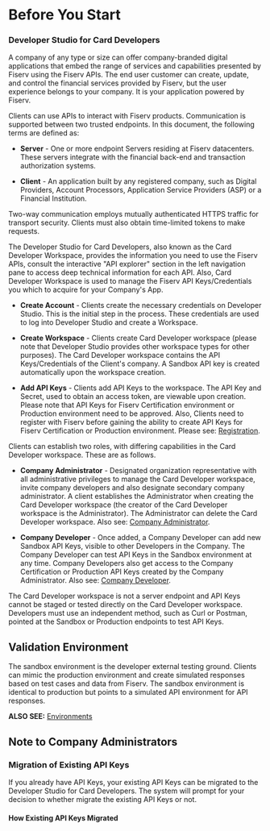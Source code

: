 # Before You Start
### Developer Studio for Card Developers
A company of any type or size can offer company-branded digital applications that embed the range of services and capabilities presented by Fiserv using the Fiserv APIs.  The end user customer can create, update, and control the financial services provided by Fiserv, but the user experience belongs to your company.  It is your application powered by Fiserv.


Clients can use APIs to interact with Fiserv products. Communication is supported between two trusted endpoints. In this document, the following terms are defined as:

* **Server** - One or more endpoint Servers residing at Fiserv datacenters.  These servers integrate with the financial back-end and transaction authorization systems.

* **Client** - An application built by any registered company, such as Digital Providers, Account Processors, Application Service Providers (ASP) or a Financial Institution.

Two-way communication employs mutually authenticated HTTPS traffic for transport security.  Clients must also obtain time-limited tokens to make requests.

The Developer Studio for Card Developers, also known as the Card Developer Workspace, provides the information you need to use the Fiserv APIs, consult the interactive "API explorer" section in the left navigation pane to access deep technical information for each API. Also, Card Developer Workspace is used to manage the Fiserv API Keys/Credentials you which to acquire for your Company's App.

* **Create Account** - Clients create the necessary credentials on Developer Studio. This is the initial step in the process. These credentials are used to log into Developer Studio and create a Workspace.

* **Create Workspace** - Clients create Card Developer workspace (please note that Developer Studio provides other workspace types for other purposes). The Card Developer workspace contains the API Keys/Credentials of the Client's company. A Sandbox API key is created automatically upon the workspace creation.

* **Add API Keys** - Clients add API Keys to the workspace. The API Key and Secret, used to obtain an access token, are viewable upon creation. Please note that API Keys for Fiserv Certification environment or Production environment need to be approved. Also, Clients need to register with Fiserv before gaining the ability to create API Keys for Fiserv Certification or Production environment. Please see: <a href="?path=docs/gettingstarted/registration.md" > Registration</a>.


Clients can establish two roles, with differing capabilities in the Card Developer workspace.  These are as follows.

* **Company Administrator** - Designated organization representative with all administrative privileges to manage the Card Developer workspace, invite company developers and also designate secondary company administrator. A client establishes the Administrator when creating the Card Developer workspace (the creator of the Card Developer workspace is the Administrator).  The Administrator can delete the Card Developer workspace. Also see: <a href="?path=docs/gettingstarted/company-administrator.md" > Company Administrator</a>. 

* **Company Developer** - Once added, a Company Developer can add new Sandbox API Keys, visible to other Developers in the Company. The Company Developer can test API Keys in the Sandbox environment at any time. Company Developers also get access to the Company Certification or Production API Keys created by the Company Administrator. Also see: <a href="?path=docs/gettingstarted/company-developer.md" > Company Developer</a>. 


The Card Developer workspace is not a server endpoint and API Keys cannot be staged or tested directly on the Card Developer workspace. Developers must use an independent method, such as Curl or Postman, pointed at the Sandbox or Production endpoints to test API Keys.


## Validation Environment
The sandbox environment is the developer external testing ground. Clients can mimic the production environment and create simulated responses based on test cases and data from Fiserv. The sandbox environment is identical to production but points to a simulated API environment for API responses.

**ALSO SEE:** [Environments](?path=docs/gettingstarted/environments.md)


## Note to Company Administrators

### Migration of Existing API Keys

If you already have API Keys, your existing API Keys can be migrated to the Developer Studio for Card Developers. The system will prompt for your decision to whether migrate the existing API Keys or not.

#### How Existing API Keys Migrated



